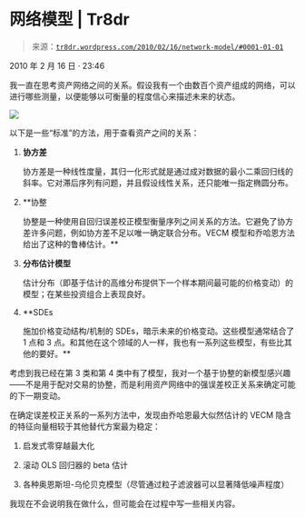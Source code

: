 <!--yml

类别：未分类

日期：2024-05-18 15:34:06

-->

# 网络模型 | Tr8dr

> 来源：[`tr8dr.wordpress.com/2010/02/16/network-model/#0001-01-01`](https://tr8dr.wordpress.com/2010/02/16/network-model/#0001-01-01)

2010 年 2 月 16 日 · 23:46

我一直在思考资产网络之间的关系。假设我有一个由数百个资产组成的网络，可以进行哪些测量，以便能够以可衡量的程度信心来描述未来的状态。

![](https://tr8dr.wordpress.com/wp-content/uploads/2010/01/group1.png)

以下是一些“标准”的方法，用于查看资产之间的关系：

1.  **协方差**

    协方差是一种线性度量，其归一化形式就是通过成对数据的最小二乘回归线的斜率。它对滞后序列有问题，并且假设线性关系，还只能唯一指定椭圆分布。

1.  **协整

    协整是一种使用自回归误差校正模型衡量序列之间关系的方法。它避免了协方差许多问题，例如协方差不足以唯一确定联合分布。VECM 模型和乔哈恩方法给出了这种的鲁棒估计。**

1.  **分布估计模型**

    估计分布（即基于估计的高维分布提供下一个样本期间最可能的价格变动）的模型；在某些投资组合上表现良好。

1.  **SDEs

    施加价格变动结构/机制的 SDEs，暗示未来的价格变动。这些模型通常结合了 1 点和 3 点。和其他在这个领域的人一样，我也有一系列这些模型，有些比其他的要好。**

考虑到我已经在第 3 类和第 4 类中有了模型，我对一个基于协整的新模型感兴趣——不是用于配对交易的协整，而是利用资产网络中的强误差校正关系来确定可能的下一期变动。

在确定误差校正关系的一系列方法中，发现由乔哈恩最大似然估计的 VECM 隐含的特征向量相较于其他替代方案最为稳定：

1.  启发式零穿越最大化

1.  滚动 OLS 回归器的 beta 估计

1.  各种奥恩斯坦-乌伦贝克模型（尽管通过粒子滤波器可以显著降低噪声程度）

我现在不会说明我在做什么，但可能会在过程中写一些相关内容。
